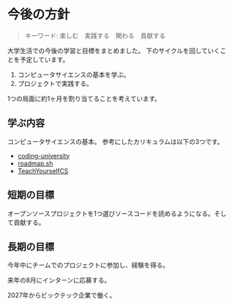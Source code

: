 # 今後の方針
>キーワード: 楽しむ　実践する　関わる　貢献する

大学生活での今後の学習と目標をまとめました。
下のサイクルを回していくことを予定しています。
1. コンピュータサイエンスの基本を学ぶ。
2. プロジェクトで実践する。

1つの局面に約1ヶ月を割り当てることを考えています。

## 学ぶ内容
コンピュータサイエンスの基本。
参考にしたカリキュラムは以下の3つです。

 - [coding-university](https://github.com/jwasham/coding-interview-university?tab=readme-ov-file#interview-prep-books)
 - [roadmap.sh](https://roadmap.sh/get-started)
 - [TeachYourselfCS](https://github.com/ralphplumley/TeachYourselfCS-JP/blob/main/%E6%97%A5%E6%9C%AC%E8%AA%9E.md)

## 短期の目標
オープンソースプロジェクトを1つ選びソースコードを読めるようになる。そして貢献する。

## 長期の目標
今年中にチームでのプロジェクトに参加し、経験を得る。

来年の8月にインターンに応募する。

2027年からビックテック企業で働く。
